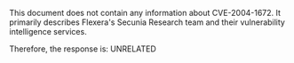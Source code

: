 This document does not contain any information about CVE-2004-1672. It primarily describes Flexera's Secunia Research team and their vulnerability intelligence services.

Therefore, the response is: UNRELATED